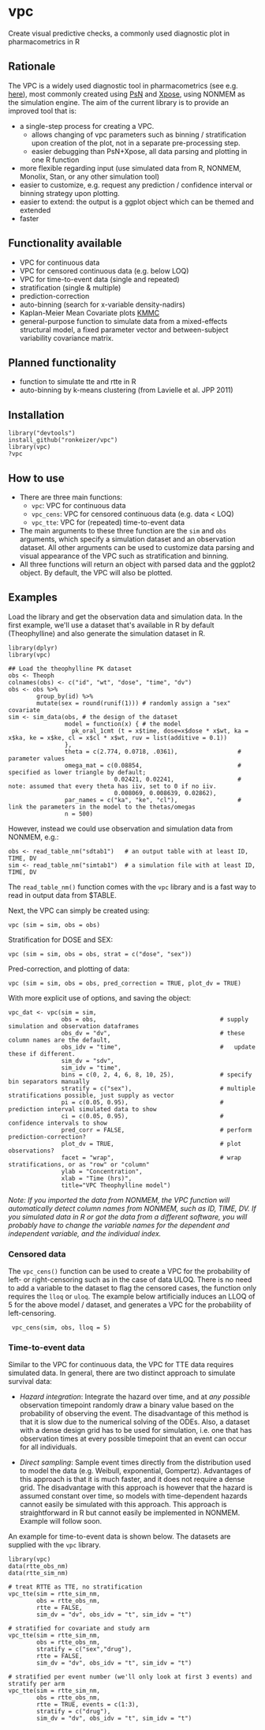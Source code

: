 vpc
===

Create visual predictive checks, a commonly used diagnostic plot in pharmacometrics in R 

## Rationale

The VPC is a widely used diagnostic tool in pharmacometrics (see e.g. [here](http://page-meeting.org/default.asp?abstract=1434)), most commonly created using [PsN](http://psn.sourceforge.net) and [Xpose](http://xpose.sourceforge.net), using NONMEM as the simulation engine. The aim of the current library is to provide an improved tool that is:

- a single-step process for creating a VPC. 
  - allows changing of vpc parameters such as binning / stratification upon creation of the plot, not in a separate pre-processing step.
  - easier debugging than PsN+Xpose, all data parsing and plotting in one R function
- more flexible regarding input (use simulated data from R, NONMEM, Monolix, Stan, or any other simulation tool)
- easier to customize, e.g. request any prediction / confidence interval or binning strategy upon plotting.
- easier to extend: the output is a ggplot object which can be themed and extended
- faster

## Functionality available

- VPC for continuous data
- VPC for censored continuous data (e.g. below LOQ)
- VPC for time-to-event data (single and repeated)
- stratification (single & multiple)
- prediction-correction
- auto-binning (search for x-variable density-nadirs)
- Kaplan-Meier Mean Covariate plots [KMMC](http://page-meeting.org/pdf_assets/4280-2012-06%20PAGE%20KMMC.pdf)
- general-purpose function to simulate data from a mixed-effects structural model, a fixed parameter vector and between-subject variability covariance matrix.

## Planned functionality

- function to simulate tte and rtte in R
- auto-binning by k-means clustering (from Lavielle et al. JPP 2011)

## Installation

    library("devtools")
    install_github("ronkeizer/vpc")
    library(vpc)
    ?vpc
   
## How to use

- There are three main functions:
  - `vpc`: VPC for continuous data
  - `vpc_cens`: VPC for censored continuous data (e.g. data < LOQ)
  - `vpc_tte`: VPC for (repeated) time-to-event data
- The main arguments to these three function are the `sim` and `obs` arguments, which specify a simulation dataset and an observation dataset. All other arguments can be used to customize data parsing and visual appearance of the VPC such as stratification and binning.
- All three functions will return an object with parsed data and the ggplot2 object. By default, the VPC will also be plotted.

## Examples

Load the library and get the observation data and simulation data. 
In the first example, we'll use a dataset that's available in R by default (Theophylline) and also generate the simulation dataset in R. 

    library(dplyr)
    library(vpc)

    ## Load the theophylline PK dataset
    obs <- Theoph
    colnames(obs) <- c("id", "wt", "dose", "time", "dv")
    obs <- obs %>%
            group_by(id) %>%  
            mutate(sex = round(runif(1))) # randomly assign a "sex" covariate
    sim <- sim_data(obs, # the design of the dataset
                    model = function(x) { # the model
                      pk_oral_1cmt (t = x$time, dose=x$dose * x$wt, ka = x$ka, ke = x$ke, cl = x$cl * x$wt, ruv = list(additive = 0.1))
                    }, 
                    theta = c(2.774, 0.0718, .0361),                 # parameter values
                    omega_mat = c(0.08854,                           # specified as lower triangle by default; 
                                  0.02421, 0.02241,                  # note: assumed that every theta has iiv, set to 0 if no iiv. 
                                  0.008069, 0.008639, 0.02862),      
                    par_names = c("ka", "ke", "cl"),                 # link the parameters in the model to the thetas/omegas
                    n = 500)

However, instead we could use observation and simulation data from NONMEM, e.g.:

    obs <- read_table_nm("sdtab1")   # an output table with at least ID, TIME, DV
    sim <- read_table_nm("simtab1")  # a simulation file with at least ID, TIME, DV

The `read_table_nm()` function comes with the `vpc` library and is a fast way to read in output data from $TABLE. 

Next, the VPC can simply be created using:

    vpc (sim = sim, obs = obs)

Stratification for DOSE and SEX:

    vpc (sim = sim, obs = obs, strat = c("dose", "sex"))

Pred-correction, and plotting of data:

    vpc (sim = sim, obs = obs, pred_correction = TRUE, plot_dv = TRUE)

With more explicit use of options, and saving the object:

    vpc_dat <- vpc(sim = sim, 
                   obs = obs,                                   # supply simulation and observation dataframes
                   obs_dv = "dv",                               # these column names are the default,
                   obs_idv = "time",                            #   update these if different.
                   sim_dv = "sdv",
                   sim_idv = "time",
                   bins = c(0, 2, 4, 6, 8, 10, 25),             # specify bin separators manually
                   stratify = c("sex"),                         # multiple stratifications possible, just supply as vector
                   pi = c(0.05, 0.95),                          # prediction interval simulated data to show
                   ci = c(0.05, 0.95),                          # confidence intervals to show
                   pred_corr = FALSE,                           # perform prediction-correction?
                   plot_dv = TRUE,                              # plot observations?
                   facet = "wrap",                              # wrap stratifications, or as "row" or "column"
                   ylab = "Concentration", 
                   xlab = "Time (hrs)", 
                   title="VPC Theophylline model")

_Note: If you imported the data from NONMEM, the VPC function will automatically detect column names from NONMEM, such as ID, TIME, DV. If you simulated data in R or got the data from a different software, you will probably have to change the variable names for the dependent and independent variable, and the individual index._

### Censored data

The `vpc_cens()` function can be used to create a VPC for the probability of left- or right-censoring such as in the case of data <LLOQ or >ULOQ. There is no need to add a variable to the dataset to flag the censored cases, the function only requires the `lloq` or `uloq`. The example below artificially induces an LLOQ of 5 for the above model / dataset, and generates a VPC for the probability of left-censoring.

     vpc_cens(sim, obs, lloq = 5)

### Time-to-event data

Similar to the VPC for continuous data, the VPC for TTE data requires simulated data. In general, there are two distinct approach to simulate survival data:

- *Hazard integration*: Integrate the hazard over time, and at *any possible* observation timepoint randomly draw a binary value based on the probability of observing the event. The disadvantage of this method is that it is slow due to the numerical solving of the ODEs. Also, a dataset with a dense design grid has to be used for simulation, i.e. one that has observation times at every possible timepoint that an event can occur for all individuals. 

- *Direct sampling*: Sample event times directly from the distribution used to model the data (e.g. Weibull, exponential, Gompertz). Advantages of this approach is that it is much faster, and it does not require a dense grid. The disadvantage with this approach is however that the hazard is assumed constant over time, so models with time-dependent hazards cannot easily be simulated with this approach. This approach is straightforward in R but cannot easily be implemented in NONMEM. Example will follow soon.

An example for time-to-event data is shown below. The datasets are supplied with the `vpc` library.

    library(vpc)
    data(rtte_obs_nm) 
    data(rtte_sim_nm) 
    
    # treat RTTE as TTE, no stratification
    vpc_tte(sim = rtte_sim_nm, 
            obs = rtte_obs_nm, 
            rtte = FALSE, 
            sim_dv = "dv", obs_idv = "t", sim_idv = "t")

    # stratified for covariate and study arm
    vpc_tte(sim = rtte_sim_nm, 
            obs = rtte_obs_nm, 
            stratify = c("sex","drug"), 
            rtte = FALSE, 
            sim_dv = "dv", obs_idv = "t", sim_idv = "t")

    # stratified per event number (we'll only look at first 3 events) and stratify per arm
    vpc_tte(sim = rtte_sim_nm, 
            obs = rtte_obs_nm,
            rtte = TRUE, events = c(1:3),
            stratify = c("drug"),
            sim_dv = "dv", obs_idv = "t", sim_idv = "t")

